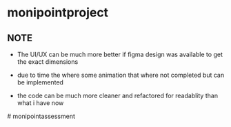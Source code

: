 # monipointproject



## NOTE
- The UI/UX can be much more better if figma design was available to get the exact dimensions

- due to time the where some animation that where not completed but can be implemented 

- the code can be much more cleaner and refactored for readablity than what i have now


#   m o n i p o i n t a s s e s s m e n t  
 